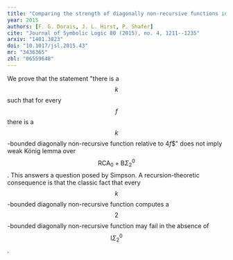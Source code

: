 ```yaml
---
title: "Comparing the strength of diagonally non-recursive functions in the absence of $\\Sigma^0_2$ induction"
year: 2015
authors: [F. G. Dorais, J. L. Hirst, P. Shafer]
cite: "Journal of Symbolic Logic 80 (2015), no. 4, 1211--1235"
arxiv: "1401.3823"
doi: "10.1017/jsl.2015.43"
mr: "3436365"
zbl: "06559648"
---
```

We prove that the statement "there is a $$k$$ such that for every $$f$$ there is a $$k$$-bounded diagonally non-recursive function relative to 4$f$$" does not imply weak König lemma over $$\mathrm{RCA}_0 + \mathrm{B}\Sigma^0_2$$. This answers a question posed by Simpson. A recursion-theoretic consequence is that the classic fact that every $$k$$-bounded diagonally non-recursive function computes a $$2$$-bounded diagonally non-recursive function may fail in the absence of $$\mathrm{I}\Sigma^0_2$$.
